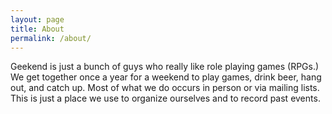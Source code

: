 ```yaml
---
layout: page
title: About
permalink: /about/
---
```


Geekend is just a bunch of guys who really like role playing games (RPGs.)  We get together once a year for a weekend to play games, drink beer, hang out, and catch up.  Most of what we do occurs in person or via mailing lists.  This is just a place we use to organize ourselves and to record past events.